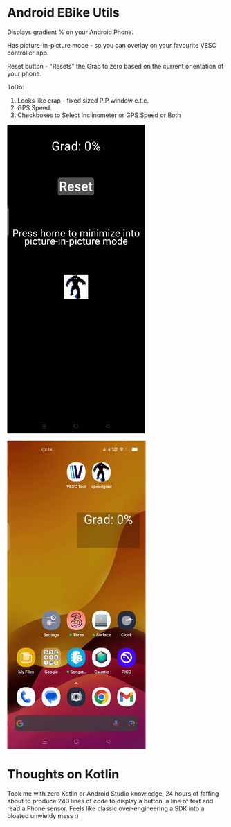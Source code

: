 # Android EBike Utils

Displays gradient % on your Android Phone.

Has picture-in-picture mode - so you can overlay on your favourite VESC controller app.

Reset button - "Resets" the Grad to zero based on the current orientation of your phone.

ToDo:  
1) Looks like crap - fixed sized PIP window e.t.c.
2) GPS Speed.
3) Checkboxes to Select Inclinometer or GPS Speed or Both

![](./Images/App1.png)

![](./Images/App2.png)

# Thoughts on Kotlin

Took me with zero Kotlin or Android Studio knowledge, 24 hours of faffing about to produce 240 lines of code to display a button, a line of text and read a Phone sensor. Feels like classic over-engineering a SDK into a bloated unwieldy mess :)
